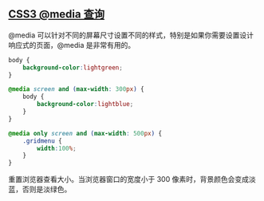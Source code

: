 ## [CSS3 @media 查询](https://www.runoob.com/cssref/css3-pr-mediaquery.html)
@media 可以针对不同的屏幕尺寸设置不同的样式，特别是如果你需要设置设计响应式的页面，@media 是非常有用的。

```css
body {
    background-color:lightgreen;
}

@media screen and (max-width: 300px) {
    body {
        background-color:lightblue;
    }
}

@media only screen and (max-width: 500px) {
    .gridmenu {
        width:100%;
    }
}
```
重置浏览器查看大小。当浏览器窗口的宽度小于 300 像素时，背景颜色会变成淡蓝，否则是淡绿色。